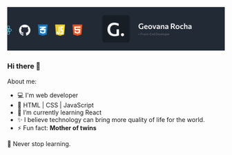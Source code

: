 <img src="https://github.com/geovanarochamp/geovanarochamp/blob/main/GitHub-Cover.png?raw=true">

### Hi there 👋

About me:

- 💻 I'm web developer
- 🚀 HTML | CSS | JavaScript
- 🌱 I’m currently learning React
- ✨ I believe technology can bring more quality of life for the world.
- ⚡ Fun fact: <b>Mother of twins</b>

📖 Never stop learning.
